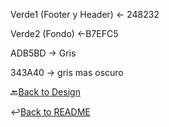 Verde1 (Footer y Header) <- 248232

Verde2 (Fondo) <-B7EFC5

ADB5BD -> Gris

343A40 -> gris mas oscuro

🔙[Back to Design](../Diseño)

↩️[Back to README](../README.md)
